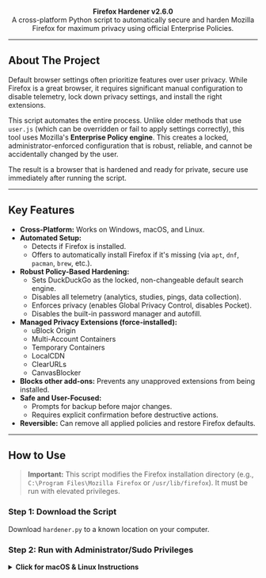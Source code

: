<div align="center">

**Firefox Hardener v2.6.0**  
A cross-platform Python script to automatically secure and harden Mozilla Firefox for maximum privacy using official Enterprise Policies.

</div>

---

## About The Project

Default browser settings often prioritize features over user privacy. While Firefox is a great browser, it requires significant manual configuration to disable telemetry, lock down privacy settings, and install the right extensions.

This script automates the entire process. Unlike older methods that use `user.js` (which can be overridden or fail to apply settings correctly), this tool uses Mozilla's **Enterprise Policy engine**. This creates a locked, administrator-enforced configuration that is robust, reliable, and cannot be accidentally changed by the user.

The result is a browser that is hardened and ready for private, secure use immediately after running the script.

---

## Key Features

- **Cross-Platform:** Works on Windows, macOS, and Linux.
- **Automated Setup:**
  - Detects if Firefox is installed.
  - Offers to automatically install Firefox if it's missing (via `apt`, `dnf`, `pacman`, `brew`, etc.).
- **Robust Policy-Based Hardening:**
  - Sets DuckDuckGo as the locked, non-changeable default search engine.
  - Disables all telemetry (analytics, studies, pings, data collection).
  - Enforces privacy (enables Global Privacy Control, disables Pocket).
  - Disables the built-in password manager and autofill.
- **Managed Privacy Extensions (force-installed):**
  - uBlock Origin  
  - Multi-Account Containers  
  - Temporary Containers  
  - LocalCDN  
  - ClearURLs  
  - CanvasBlocker  
- **Blocks other add-ons:** Prevents any unapproved extensions from being installed.
- **Safe and User-Focused:**
  - Prompts for backup before major changes.
  - Requires explicit confirmation before destructive actions.
- **Reversible:** Can remove all applied policies and restore Firefox defaults.

---

## How to Use

> **Important:** This script modifies the Firefox installation directory (e.g., `C:\Program Files\Mozilla Firefox` or `/usr/lib/firefox`). It must be run with elevated privileges.

### Step 1: Download the Script

Download `hardener.py` to a known location on your computer.

### Step 2: Run with Administrator/Sudo Privileges

<details>
<summary><strong>Click for macOS & Linux Instructions</strong></summary>

1. Open your **Terminal**.  
2. Navigate to the directory where you saved the script:  

```bash
cd /path/to/your/script

	3.	Run the script using sudo:

sudo python3 hardener.py

</details>


<details>
<summary><strong>Click for Windows Instructions</strong></summary>


	1.	Right-click the Start Menu and select PowerShell (Admin) or Terminal (Admin).
	2.	Navigate to the directory where you saved the script:

cd C:\path\to\your\script

	3.	Run the script:

python hardener.py

</details>


Step 3: Follow the Menu

Use the interactive menu to apply, manage, or remove hardening settings.

⸻

Menu Options

Installation
	•	1. Quick Install - Balanced: Applies core privacy policies and a recommended set of extensions.
	•	2. Quick Install - Maximum Security: Applies core policies and all available extensions.
	•	3. Custom Install: Choose which extensions to install alongside core policies.

Maintenance & Recovery
	•	4. Remove All Policies: Deletes policies.json, restoring Firefox defaults.
	•	5. Backup Firefox Profile: Creates a .zip backup of bookmarks, history, etc.
	•	6. Restore Firefox Profile: Restores from a backup (destructive, overwrites profile).
	•	7. Verify Hardening Status: Checks if a policy file is active.
	•	8. Install/Update Firefox: Attempts installation/update via package manager.

Application
	•	9. Exit: Closes the program.

⸻

Safety and Backups
	•	Applying Hardening (Options 1, 2, 3): Non-destructive to your personal data (bookmarks, passwords, history), but will disable any existing extensions not on the approved list. Removing policies (Option 4) will re-enable them.
	•	Backup (Option 5): A 100% safe operation that simply creates a copy of your profile.
	•	Restore (Option 6): A destructive operation that replaces your current profile with a backup. The script requires explicit yes confirmation before proceeding.

Best Practice: Always use Option 5 (Backup) before applying policies for the first time or restoring from an old backup.

⸻

Disclaimer

This script is provided as-is without warranty. It modifies system files in the Firefox installation directory and manages user profile data. Always back up important data before running. Use at your own risk.

⸻

License

Distributed under the MIT License. See LICENSE for details.

Copyright (c) 2025


